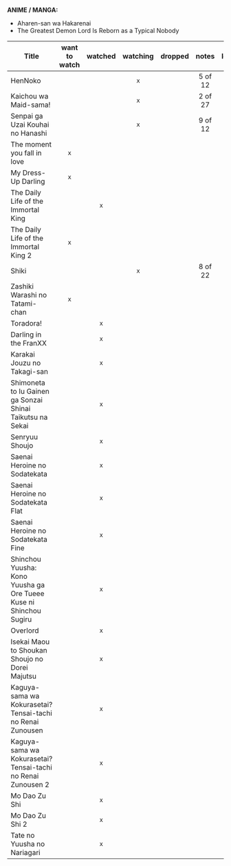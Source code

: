 __ANIME / MANGA:__
- Aharen-san wa Hakarenai
- The Greatest Demon Lord Is Reborn as a Typical Nobody

| Title                                                             | want to watch | watched | watching | dropped |  notes  | lovely? |
|-------------------------------------------------------------------|:-------------:|:-------:|:--------:|:-------:|:-------:|:-------:|
| HenNoko                                                           |               |         |    `x`   |         | 5 of 12 |         |
| Kaichou wa Maid-sama!                                             |               |         |    `x`   |         | 2 of 27 |         |
| Senpai ga Uzai Kouhai no Hanashi                                  |               |         |    `x`   |         | 9 of 12 |         |
| The moment you fall in love                                       |      `x`      |         |          |         |         |         |
| My Dress-Up Darling                                               |      `x`      |         |          |         |         |         |
| The Daily Life of the Immortal King                               |               |   `x`   |          |         |         |         |
| The Daily Life of the Immortal King 2                             |      `x`      |         |          |         |         |         |
| Shiki                                                             |               |         |    `x`   |         | 8 of 22 |         |
| Zashiki Warashi no Tatami-chan                                    |      `x`      |         |          |         |         |         |
| Toradora!                                                         |               |   `x`   |          |         |         |   `x`   |
| Darling in the FranXX                                             |               |   `x`   |          |         |         |   `x`   |
| Karakai Jouzu no Takagi-san                                       |               |   `x`   |          |         |         |   `x`   |
| Shimoneta to Iu Gainen ga Sonzai Shinai Taikutsu na Sekai         |               |   `x`   |          |         |         |   `x`   |
| Senryuu Shoujo                                                    |               |   `x`   |          |         |         |   `x`   |
| Saenai Heroine no Sodatekata                                      |               |   `x`   |          |         |         |   `x`   |
| Saenai Heroine no Sodatekata Flat                                 |               |   `x`   |          |         |         |   `x`   |
| Saenai Heroine no Sodatekata Fine                                 |               |   `x`   |          |         |         |   `x`   |
| Shinchou Yuusha: Kono Yuusha ga Ore Tueee Kuse ni Shinchou Sugiru |               |   `x`   |          |         |         |   `x`   |
| Overlord                                                          |               |   `x`   |          |         |         |   `x`   |
| Isekai Maou to Shoukan Shoujo no Dorei Majutsu                    |               |   `x`   |          |         |         |   `x`   |
| Kaguya-sama wa Kokurasetai? Tensai-tachi no Renai Zunousen        |               |   `x`   |          |         |         |   `x`   |
| Kaguya-sama wa Kokurasetai? Tensai-tachi no Renai Zunousen 2      |               |   `x`   |          |         |         |   `x`   |
| Mo Dao Zu Shi                                                     |               |   `x`   |          |         |         |   `x`   |
| Mo Dao Zu Shi 2                                                   |               |   `x`   |          |         |         |   `x`   |
| Tate no Yuusha no Nariagari                                       |               |   `x`   |          |         |         |   `x`   |





